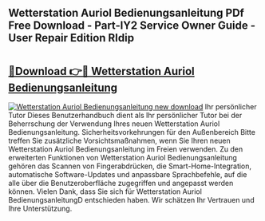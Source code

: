 ## Wetterstation Auriol Bedienungsanleitung PDf Free Download - Part-lY2 Service Owner Guide - User Repair Edition RIdip

# <h2><a href="http://df1qqli.blite.top/?on=Wetterstation+Auriol+Bedienungsanleitung">🔗Download 👉🔴 Wetterstation Auriol Bedienungsanleitung</a></h2>

[![Wetterstation Auriol Bedienungsanleitung new download](https://i.imgur.com/lujVjoI.png)](http://df1qqli.blite.top/?on=Wetterstation+Auriol+Bedienungsanleitung)
Ihr persönlicher Tutor Dieses Benutzerhandbuch dient als Ihr persönlicher Tutor bei der Beherrschung der Verwendung Ihres neuen Wetterstation Auriol Bedienungsanleitung. Sicherheitsvorkehrungen für den Außenbereich Bitte treffen Sie zusätzliche Vorsichtsmaßnahmen, wenn Sie Ihren neuen Wetterstation Auriol Bedienungsanleitung im Freien verwenden. Zu den erweiterten Funktionen von Wetterstation Auriol Bedienungsanleitung gehören das Scannen von Fingerabdrücken, die Smart-Home-Integration, automatische Software-Updates und anpassbare Sprachbefehle, auf die alle über die Benutzeroberfläche zugegriffen und angepasst werden können. Vielen Dank, dass Sie sich für Wetterstation Auriol BedienungsanleitungD entschieden haben. Wir schätzen Ihr Vertrauen und Ihre Unterstützung.
